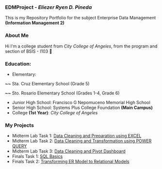 ### EDMProject - _Eliezer Ryen D. Pineda_
This is my Repository Portfolio for the subject Enterprise Data Management **(Information Management 2)**
### About Me
Hi I'm a college student from _City College of Angeles_, from the program and section of BSIS - I103 📓
### Education:
- Elementary:

**~~** Sta. Cruz Elementary School (Grade 5)

**~~** Sto. Rosario Elementary School (Grades 1-4, Grade 6)
- Junior High School: Francisco G Nepomuceno Memorial High School
- Senior High School: Systems Plus College Foundation **(Main Campus)**
- College **(1st Year)**: _City College of Angeles_
### My Projects
- Midterm Lab Task 1: [Data Cleaning and Preparation using EXCEL](https://github.com/ryyyysoul/EDMPortfolio/tree/main/Midterm%20Task%201)
- Midterm Lab Task 2: [Data Cleaning and Transformation using POWER QUERY](https://github.com/ryyyysoul/EDMPortfolio/tree/main/Midterm%20Task%202)
- Midterm Lab Task 3: [Data Cleaning and Pivot Dashboard](https://github.com/ryyyysoul/EDMPortfolio/tree/main/Midterm%20Task%203)
- Finals Task 1: [SQL Basics](https://github.com/ryyyysoul/EDMPortfolio/tree/main/Finals%20Task%201)
- Finals Task 2: [Transforming ER Model to Relational Models](https://github.com/ryyyysoul/EDMPortfolio/tree/main/Finals%20Task%202%20)
